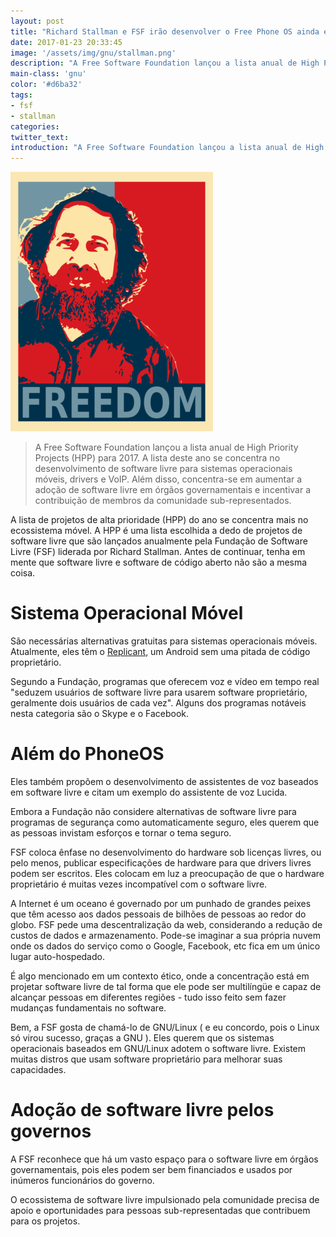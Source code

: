 ```yaml
---
layout: post
title: "Richard Stallman e FSF irão desenvolver o Free Phone OS ainda em 2017"
date: 2017-01-23 20:33:45
image: '/assets/img/gnu/stallman.png'
description: "A Free Software Foundation lançou a lista anual de High Priority Projects (HPP) para 2017. A lista deste ano se concentra no desenvolvimento de software livre para sistemas operacionais móveis, drivers e VoIP."
main-class: 'gnu'
color: '#d6ba32'
tags:
- fsf
- stallman
categories:
twitter_text:
introduction: "A Free Software Foundation lançou a lista anual de High Priority Projects (HPP) para 2017. A lista deste ano se concentra no desenvolvimento de software livre para sistemas operacionais móveis, drivers e VoIP."
---
```


![Stallman](/assets/img/gnu/stallman.png)

> A Free Software Foundation lançou a lista anual de High Priority Projects (HPP) para 2017. A lista deste ano se concentra no desenvolvimento de software livre para sistemas operacionais móveis, drivers e VoIP. Além disso, concentra-se em aumentar a adoção de software livre em órgãos governamentais e incentivar a contribuição de membros da comunidade sub-representados.

A lista de projetos de alta prioridade (HPP) do ano se concentra mais no ecossistema móvel. A HPP é uma lista escolhida a dedo de projetos de software livre que são lançados anualmente pela Fundação de Software Livre (FSF) liderada por Richard Stallman. Antes de continuar, tenha em mente que software livre e software de código aberto não são a mesma coisa.

# Sistema Operacional Móvel

São necessárias alternativas gratuitas para sistemas operacionais móveis. Atualmente, eles têm o [Replicant](https://pt.wikipedia.org/wiki/Replicant_%28sistema_operacional%29), um Android sem uma pitada de código proprietário.

Segundo a Fundação, programas que oferecem voz e vídeo em tempo real "seduzem usuários de software livre para usarem software proprietário, geralmente dois usuários de cada vez". Alguns dos programas notáveis ​​nesta categoria são o Skype e o Facebook.


# Além do PhoneOS

Eles também propõem o desenvolvimento de assistentes de voz baseados em software livre e citam um exemplo do assistente de voz Lucida.

Embora a Fundação não considere alternativas de software livre para programas de segurança como automaticamente seguro, eles querem que as pessoas invistam esforços e tornar o tema seguro.

FSF coloca ênfase no desenvolvimento do hardware sob licenças livres, ou pelo menos, publicar especificações de hardware para que drivers livres podem ser escritos. Eles colocam em luz a preocupação de que o hardware proprietário é muitas vezes incompatível com o software livre.

A Internet é um oceano é governado por um punhado de grandes peixes que têm acesso aos dados pessoais de bilhões de pessoas ao redor do globo. FSF pede uma descentralização da web, considerando a redução de custos de dados e armazenamento. Pode-se imaginar a sua própria nuvem onde os dados do serviço como o Google, Facebook, etc fica em um único lugar auto-hospedado.

É algo mencionado em um contexto ético, onde a concentração está em projetar software livre de tal forma que ele pode ser multilíngüe e capaz de alcançar pessoas em diferentes regiões - tudo isso feito sem fazer mudanças fundamentais no software.

Bem, a FSF gosta de chamá-lo de GNU/Linux ( e eu concordo, pois o Linux só virou sucesso, graças a GNU ). Eles querem que os sistemas operacionais baseados em GNU/Linux adotem o software livre. Existem muitas distros que usam software proprietário para melhorar suas capacidades.

# Adoção de software livre pelos governos

A FSF reconhece que há um vasto espaço para o software livre em órgãos governamentais, pois eles podem ser bem financiados e usados ​​por inúmeros funcionários do governo.

O ecossistema de software livre impulsionado pela comunidade precisa de apoio e oportunidades para pessoas sub-representadas que contribuem para os projetos.
